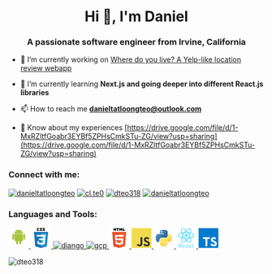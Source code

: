 <h1 align="center">Hi 👋, I'm Daniel</h1>
<h3 align="center">A passionate software engineer from Irvine, California</h3>

- 🔭 I’m currently working on [Where do you live? A Yelp-like location review webapp](https://github.com/dteo318/where_do_you_live)

- 🌱 I’m currently learning **Next.js and going deeper into different React.js libraries**

- 📫 How to reach me **danieltatloongteo@outlook.com**

- 📄 Know about my experiences [https://drive.google.com/file/d/1-MxRZltfGoabr3EYBf5ZPHsCmkSTu-ZG/view?usp=sharing](https://drive.google.com/file/d/1-MxRZltfGoabr3EYBf5ZPHsCmkSTu-ZG/view?usp=sharing)

<h3 align="left">Connect with me:</h3>
<p align="left">
<a href="https://linkedin.com/in/danieltatloongteo" target="blank"><img align="center" src="https://raw.githubusercontent.com/rahuldkjain/github-profile-readme-generator/master/src/images/icons/Social/linked-in-alt.svg" alt="danieltatloongteo" height="30" width="40" /></a>
<a href="https://instagram.com/cl.te0" target="blank"><img align="center" src="https://raw.githubusercontent.com/rahuldkjain/github-profile-readme-generator/master/src/images/icons/Social/instagram.svg" alt="cl.te0" height="30" width="40" /></a>
<a href="https://www.hackerrank.com/dteo318" target="blank"><img align="center" src="https://raw.githubusercontent.com/rahuldkjain/github-profile-readme-generator/master/src/images/icons/Social/hackerrank.svg" alt="dteo318" height="30" width="40" /></a>
<a href="https://www.leetcode.com/danieltatloongteo" target="blank"><img align="center" src="https://raw.githubusercontent.com/rahuldkjain/github-profile-readme-generator/master/src/images/icons/Social/leet-code.svg" alt="danieltatloongteo" height="30" width="40" /></a>
</p>

<h3 align="left">Languages and Tools:</h3>
<p align="left"> <a href="https://developer.android.com" target="_blank" rel="noreferrer"> <img src="https://raw.githubusercontent.com/devicons/devicon/master/icons/android/android-original-wordmark.svg" alt="android" width="40" height="40"/> </a> <a href="https://www.w3schools.com/css/" target="_blank" rel="noreferrer"> <img src="https://raw.githubusercontent.com/devicons/devicon/master/icons/css3/css3-original-wordmark.svg" alt="css3" width="40" height="40"/> </a> <a href="https://www.djangoproject.com/" target="_blank" rel="noreferrer"> <img src="https://cdn.worldvectorlogo.com/logos/django.svg" alt="django" width="40" height="40"/> </a> <a href="https://cloud.google.com" target="_blank" rel="noreferrer"> <img src="https://www.vectorlogo.zone/logos/google_cloud/google_cloud-icon.svg" alt="gcp" width="40" height="40"/> </a> <a href="https://www.w3.org/html/" target="_blank" rel="noreferrer"> <img src="https://raw.githubusercontent.com/devicons/devicon/master/icons/html5/html5-original-wordmark.svg" alt="html5" width="40" height="40"/> </a> <a href="https://developer.mozilla.org/en-US/docs/Web/JavaScript" target="_blank" rel="noreferrer"> <img src="https://raw.githubusercontent.com/devicons/devicon/master/icons/javascript/javascript-original.svg" alt="javascript" width="40" height="40"/> </a> <a href="https://www.python.org" target="_blank" rel="noreferrer"> <img src="https://raw.githubusercontent.com/devicons/devicon/master/icons/python/python-original.svg" alt="python" width="40" height="40"/> </a> <a href="https://reactjs.org/" target="_blank" rel="noreferrer"> <img src="https://raw.githubusercontent.com/devicons/devicon/master/icons/react/react-original-wordmark.svg" alt="react" width="40" height="40"/> </a> <a href="https://www.typescriptlang.org/" target="_blank" rel="noreferrer"> <img src="https://raw.githubusercontent.com/devicons/devicon/master/icons/typescript/typescript-original.svg" alt="typescript" width="40" height="40"/> </a> </p>

<p><img align="center" src="https://github-readme-stats.vercel.app/api/top-langs?username=dteo318&show_icons=true&locale=en&layout=compact" alt="dteo318" /></p>
